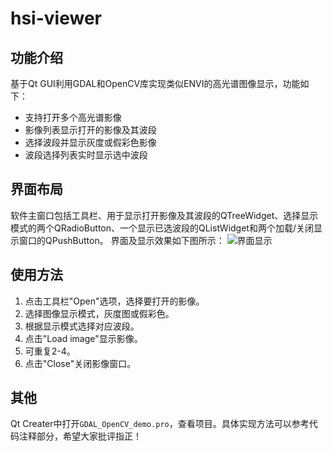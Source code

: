 # hsi-viewer
## 功能介绍
基于Qt GUI利用GDAL和OpenCV库实现类似ENVI的高光谱图像显示，功能如下：
- 支持打开多个高光谱影像
- 影像列表显示打开的影像及其波段
- 选择波段并显示灰度或假彩色影像
- 波段选择列表实时显示选中波段

## 界面布局
软件主窗口包括工具栏、用于显示打开影像及其波段的QTreeWidget、选择显示模式的两个QRadioButton、一个显示已选波段的QListWidget和两个加载/关闭显示窗口的QPushButton。
界面及显示效果如下图所示：
![界面显示](http://imgs3.oss-cn-hongkong.aliyuncs.com/pigment/hsi-viewer.png)

## 使用方法
1. 点击工具栏"Open"选项，选择要打开的影像。
2. 选择图像显示模式，灰度图或假彩色。
3. 根据显示模式选择对应波段。
4. 点击"Load image"显示影像。
5. 可重复2-4。
6. 点击"Close"关闭影像窗口。

## 其他
Qt Creater中打开`GDAL_OpenCV_demo.pro`，查看项目。具体实现方法可以参考代码注释部分，希望大家批评指正！
